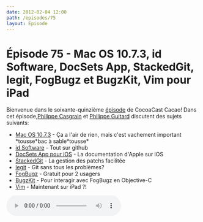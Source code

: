 ```yaml
---
date: 2012-02-04 12:00
path: /episodes/75
layout: Episode
---
```

# Épisode 75 - Mac OS 10.7.3, id Software, DocSets App, StackedGit, legit, FogBugz et BugzKit, Vim pour iPad
<p>Bienvenue dans le soixante-quinzième <a href="https://archive.org/download/cacaocast/cacaocast_75.mp3" title="CocoaCast Cacao Episode 75">épisode</a> de CocoaCast Cacao! Dans cet épisode,<a href="http://www.twitter.com/philippec" title="Philippe Casgrain sur Twitter">Philippe Casgrain</a> et <a href="http://www.twitter.com/philippeguitard" title="Philippe Guitard sur Twitter">Philippe Guitard</a> discutent des sujets suivants:</p>
<ul><li><a href="http://support.apple.com/kb/DL1484" title="Mac OS 10.7.3">Mac OS 10.7.3</a> - Ça a l'air de rien, mais c'est vachement important *tousse*bac à sable*tousse*</li>
<li><a href="https://github.com/id-Software" title="id Software">id Software</a> - Tout sur github</li>
<li><a href="http://oleb.net/blog/2012/01/docsets-app-for-ios/" title="DocSets App pour iOS">DocSets App pour iOS</a> - La documentation d'Apple sur iOS</li>
<li><a href="http://www.procode.org/stgit/" title="StackedGit">StackedGit</a> - La gestion des patchs facilitée</li>
<li><a href="https://github.com/kennethreitz/legit" title="legit">legit</a> - Git sans tous les problèmes?</li>
<li><a href="http://www.fogcreek.com/fogbugz/" title="FogBugz">FogBugz</a> - Gratuit pour 2 usagers</li>
<li><a href="https://github.com/lukhnos/BugzKit" title="BugzKit">BugzKit</a> - Pour interagir avec FogBugz en Objective-C</li>
<li><a href="http://applidium.com/en/applications/vim" title="Vim">Vim</a> - Maintenant sur iPad ?!</li>
</ul>
<p><audio controls><source src="https://archive.org/download/cacaocast/cacaocast_75.mp3" type="audio/mpeg"><source src="https://archive.org/download/cacaocast/cacaocast_75.mp3" type="audio/mp4">Votre navigateur ne supporte pas l'élément audio / Your browser does not support the audio element.</audio></p>
